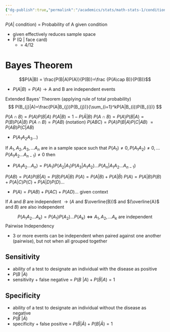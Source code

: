 ```yaml
---
{"dg-publish":true,"permalink":"/academics/stats/math-stats-1/conditional-probability/","created":"2025-07-07T16:19:58.225-04:00","updated":"2025-07-07T18:02:31.456-04:00"}
---
```



$P(A | \text{ condition})$ = Probability of A given condition
- given effectively reduces sample space
- P (Q | face card)
	- = 4/12
# Bayes Theorem
$$P(A|B) = \frac{P(B|A)P(A)}{P(B)}=\frac {P(A\cap B)}{P(B)}$$
- $P(A|B) = P(A) \to \text{A and B are independent events}$

Extended Bayes' Theorem (applying rule of total probability)
$$
P(B_{j}|A)=\frac{P(A|B_{j})P(B_{j})}{\sum_{i=1}^kP(A|B_{i})P(B_{i})}
$$


$P(A\cap B) = P(A)P(B|A)$ 
$P(A|B) = 1 - P(\bar A|B)$
$P(A\cap B) = P(A)P(B|A) = P(B)P(A|B)$
$P(A\cap B)=P(AB)$ (notation)
$P (ABC) = P (A)P (B|A)P (C|AB)$ $=P(AB)P(C|AB)$
- $P(A_{1}A_{2}A_{3}\dots)$

If $A_{1},A_{2},A_{3},\dots A_{n}$ are in a sample space such that $P(A_{1})\neq0, P(A_{1}A_{2})\neq0,\dots P(A_{1}A_{2}\dots A_{{n-1}})\neq0$ then 
- $P(A_{1}A_{2}\dots A_{n})=P(A_{1})P(A_{2}|A_{1})P(A_{3}|A_{1}A_{2})\dots P(A_{n}|A_{1}A_{2}\dots A_{n-1})$

$P(AB) = P(A)P(B|A) = P(B)P(A|B)$
$P(A)=P(A|B)+P(A|\bar{B})$
$P(A)=P(A|B)P(B)+P(A|C)P(C)+P(A|D)P(D)\dots$
- $P(A)=P(AB)+P(AC)+P(AD)\dots$ given context


If $A$ and $B$ are independent $\to (A$ and $\overline{B})$ and $(\overline{A}$ and $B)$ are also independent

$$
P(A_{1}A_{2}\dots A_{k})=P(A_{1})P(A_{2})\dots P(A_{k}) \iff A_{1},A_{2},\dots A_{k} \text{ are independent}
$$
Pairwise Independency
- 3 or more events can be independent when paired against one another (pairwise), but not when all grouped together

## Sensitivity
- ability of a test to designate an individual with the disease as positive
- $P(B\ |A)$
- sensitivity + false negative = $P(B\ | A) + P(\bar{B} |  A) = 1$
## Specificity
- ability of a test to designate an individual without the disease as negative
- $P(\bar B\ | \bar A)$
- specificity + false positive = $P(\bar B | \bar A) + P(B|\bar A) = 1$